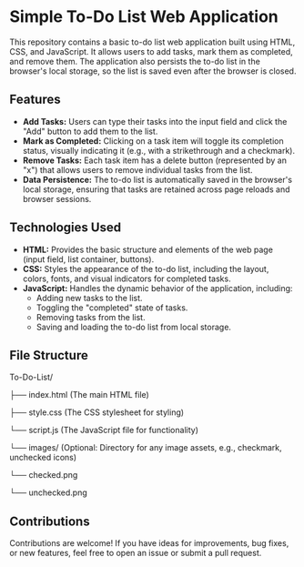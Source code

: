 # Simple To-Do List Web Application

This repository contains a basic to-do list web application built using HTML, CSS, and JavaScript. It allows users to add tasks, mark them as completed, and remove them. The application also persists the to-do list in the browser's local storage, so the list is saved even after the browser is closed.

## Features

* **Add Tasks:** Users can type their tasks into the input field and click the "Add" button to add them to the list.
* **Mark as Completed:** Clicking on a task item will toggle its completion status, visually indicating it (e.g., with a strikethrough and a checkmark).
* **Remove Tasks:** Each task item has a delete button (represented by an "x") that allows users to remove individual tasks from the list.
* **Data Persistence:** The to-do list is automatically saved in the browser's local storage, ensuring that tasks are retained across page reloads and browser sessions.

## Technologies Used

* **HTML:** Provides the basic structure and elements of the web page (input field, list container, buttons).
* **CSS:** Styles the appearance of the to-do list, including the layout, colors, fonts, and visual indicators for completed tasks.
* **JavaScript:** Handles the dynamic behavior of the application, including:
    * Adding new tasks to the list.
    * Toggling the "completed" state of tasks.
    * Removing tasks from the list.
    * Saving and loading the to-do list from local storage.

## File Structure

To-Do-List/

├── index.html     (The main HTML file)

├── style.css      (The CSS stylesheet for styling)

└── script.js      (The JavaScript file for functionality)

└── images/        (Optional: Directory for any image assets, e.g., checkmark, unchecked icons)

└── checked.png

└── unchecked.png

## Contributions

Contributions are welcome! If you have ideas for improvements, bug fixes, or new features, feel free to open an issue or submit a pull request.
